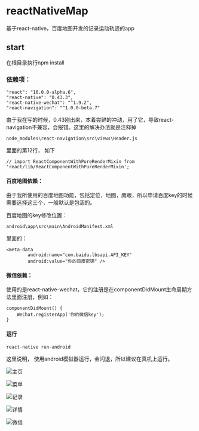 # reactNativeMap
基于react-native，百度地图开发的记录运动轨迹的app

## start
在根目录执行npm install

### 依赖项：
	"react": "16.0.0-alpha.6",
    "react-native": "0.43.3",
    "react-native-wechat": "^1.9.2",
    "react-navigation": "^1.0.0-beta.7"
由于我在写的时候，0.43刚出来，本着尝鲜的冲动，用了它，导致react-navigation不兼容，会报错。这里的解决办法就是注释掉

    node_modules\react-navigation\src\views\Header.js

里面的第12行， 如下

    // import ReactComponentWithPureRenderMixin from 'react/lib/ReactComponentWithPureRenderMixin';

#### 百度地图依赖：

由于我所使用的百度地图功能，包括定位，地图，鹰眼，所以申请百度key的时候需要选择这三个，一般默认是包涵的。

百度地图的key修改位置：

	android\app\src\main\AndroidManifest.xml

里面的： 

	<meta-data
            android:name="com.baidu.lbsapi.API_KEY"
            android:value="你的百度密钥" />

#### 微信依赖：

使用的是react-native-wechat，它的注册是在componentDidMount生命周期方法里面注册，例如：
	
	componentDidMount() {
	    WeChat.registerApp('你的微信key');
	}


#### 运行
	
	react-native run-android

这里说明， 使用android模拟器运行，会闪退，所以建议在真机上运行。

![主页](https://github.com/zachrey/reactNativeMap/blob/master/images/trace.jpg)

![菜单](https://github.com/zachrey/reactNativeMap/blob/master/images/Home2.jpg)

![记录](https://github.com/zachrey/reactNativeMap/blob/master/images/List.jpg)

![详情](https://github.com/zachrey/reactNativeMap/blob/master/images/share.jpg)

![微信](https://github.com/zachrey/reactNativeMap/blob/master/images/wechat.jpg)
